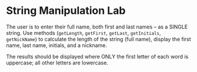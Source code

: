 String Manipulation Lab
=
The user is to enter their full name, both first and last names – as a SINGLE string. Use methods (`getLength`, `getFirst`, `getLast`, `getInitials`, `getNickName`) to calculate the length of the string (full name), display the first name, last name, initials, and a nickname.

The results should be displayed where ONLY the first letter of each word is uppercase; all other letters are lowercase.
